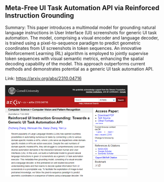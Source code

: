## Meta-Free UI Task Automation API via Reinforced Instruction Grounding
Summary: This paper introduces a multimodal model for grounding natural language instructions in User Interface (UI) screenshots for generic UI task automation. The model, comprising a visual encoder and language decoder, is trained using a pixel-to-sequence paradigm to predict geometric coordinates from UI screenshots in token sequences. An innovative Reinforcement Learning (RL) algorithm is employed to jointly supervise token sequences with visual semantic metrics, enhancing the spatial decoding capability of the model. This approach outperforms current methods and demonstrates potential as a generic UI task automation API.

Link: https://arxiv.org/abs/2310.04716

<img src="/img/524431d9-3c84-429f-97c0-23295fb76c4d.png" width="400" />
<br/><br/>
